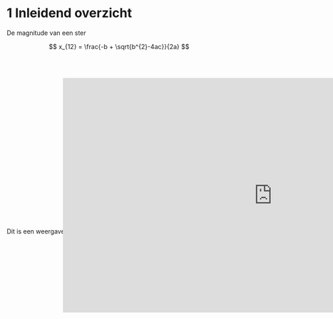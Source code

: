 # 1   Inleidend overzicht

De magnitude van een ster

$$ x_{12} = \frac{-b + \sqrt{b^{2}-4ac}}{2a} $$

<br><br>



<!-- https://tud-seed.github.io/betasteunpunt/main/Software/Github.html -->

<div style="display: flex; justify-content: center;">
    <div style="position: relative; width: 50%; height: 0; padding-bottom: 60%;">
        <iframe width="937" height="527" src="https://www.youtube.com/embed/nGnX6GkrOgk" title="Stunning New Universe Fly-Through Really Puts Things Into Perspective" frameborder="0" allow="accelerometer; autoplay; clipboard-write; encrypted-media; gyroscope; picture-in-picture; web-share" referrerpolicy="strict-origin-when-cross-origin" allowfullscreen></iframe>
    </div>
</div>
<br><br>

<div>
Dit is een weergave
</div>
    

